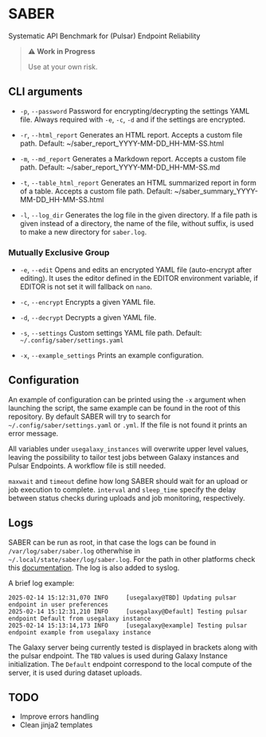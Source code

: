 # SABER
 Systematic API Benchmark for (Pulsar) Endpoint Reliability
 
>**:warning: Work in Progress**
>
>Use at your own risk.

## CLI arguments

- `-p`, `--password`
    Password for encrypting/decrypting the settings YAML file. Always required with `-e`, `-c`, `-d` and if the settings are encrypted.

- `-r`, `--html_report`
    Generates an HTML report. Accepts a custom file path. Default: ~/saber_report_YYYY-MM-DD_HH-MM-SS.html

- `-m`, `--md_report`
    Generates a Markdown report. Accepts a custom file path. Default: ~/saber_report_YYYY-MM-DD_HH-MM-SS.md

- `-t`, `--table_html_report`
    Generates an HTML summarized report in form of a table. Accepts a custom file path. Default: ~/saber_summary_YYYY-MM-DD_HH-MM-SS.html

- `-l`, `--log_dir`
    Generates the log file in the given directory. If a file path is given instead of a directory, the name of the file, without suffix, is used to make a new directory for `saber.log`.

### Mutually Exclusive Group

- `-e`, `--edit`
    Opens and edits an encrypted YAML file (auto-encrypt after editing). It uses the editor defined in the EDITOR environment variable, if EDITOR is not set it will fallback on `nano`.

- `-c`, `--encrypt`
    Encrypts a given YAML file.

- `-d`, `--decrypt`
    Decrypts a given YAML file.

- `-s`, `--settings`
    Custom settings YAML file path. Default: `~/.config/saber/settings.yaml`

- `-x`, `--example_settings`
    Prints an example configuration.


## Configuration
An example of configuration can be printed using the `-x` argument when launching the script, the same example can be found in the root of this repository. By default SABER will try to search for `~/.config/saber/settings.yaml` or `.yml`. If the file is not found it prints an error message.

All variables under `usegalaxy_instances` will overwrite upper level values, leaving the possibility to tailor test jobs between Galaxy instances and Pulsar Endpoints.
A workflow file is still needed.

`maxwait` and `timeout` define how long SABER should wait for an upload or job execution to complete.
`interval` and `sleep_time` specify the delay between status checks during uploads and job monitoring, respectively.

## Logs
SABER can be run as root, in that case the logs can be found in `/var/log/saber/saber.log` otherwhise in `~/.local/state/saber/log/saber.log`. For the path in other platforms check this [documentation](https://pypi.org/project/appdirs/). 
The log is also added to syslog.

A brief log example:

 ```
2025-02-14 15:12:31,070 INFO     [usegalaxy@TBD] Updating pulsar endpoint in user preferences
2025-02-14 15:12:31,210 INFO     [usegalaxy@Default] Testing pulsar endpoint Default from usegalaxy instance
2025-02-14 15:13:14,173 INFO     [usegalaxy@example] Testing pulsar endpoint example from usegalaxy instance
```
The Galaxy server being currently tested is displayed in brackets along with the pulsar endpoint. The `TBD` values is used during Galaxy Instance initialization. The `Default` endpoint correspond to the local compute of the server, it is used during dataset uploads.

## TODO
- Improve errors handling
- Clean jinja2 templates
